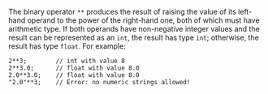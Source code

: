 The binary operator `**` produces the result of raising the value of its left-hand operand to the power of the right-hand one,
both of which must have arithmetic type. If both operands have non-negative integer values and the result can be represented as
an `int`, the result has type `int`; otherwise, the result has type `float`.  For example:

```Hack
2**3;        // int with value 8
2**3.0;      // float with value 8.0
2.0**3.0;    // float with value 8.0
"2.0"**3;    // Error: no numeric strings allowed!
```
